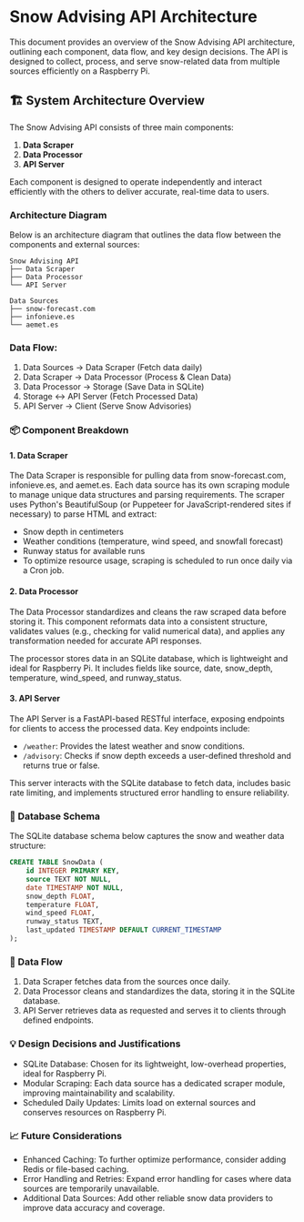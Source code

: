 # Snow Advising API Architecture

This document provides an overview of the Snow Advising API architecture, outlining each component, data flow, and key design decisions. The API is designed to collect, process, and serve snow-related data from multiple sources efficiently on a Raspberry Pi.

## 🏗️ System Architecture Overview

The Snow Advising API consists of three main components: 

1. **Data Scraper**
2. **Data Processor**
3. **API Server**

Each component is designed to operate independently and interact efficiently with the others to deliver accurate, real-time data to users.

### Architecture Diagram

Below is an architecture diagram that outlines the data flow between the components and external sources:

```plaintext
Snow Advising API
├── Data Scraper
├── Data Processor
└── API Server

Data Sources
├── snow-forecast.com
├── infonieve.es
└── aemet.es
```

### Data Flow:
1. Data Sources -> Data Scraper (Fetch data daily)
2. Data Scraper -> Data Processor (Process & Clean Data)
3. Data Processor -> Storage (Save Data in SQLite)
4. Storage <-> API Server (Fetch Processed Data)
5. API Server -> Client (Serve Snow Advisories)

### 📦 Component Breakdown
#### 1. Data Scraper
The Data Scraper is responsible for pulling data from snow-forecast.com, infonieve.es, and aemet.es. Each data source has its own scraping module to manage unique data structures and parsing requirements. The scraper uses Python's BeautifulSoup (or Puppeteer for JavaScript-rendered sites if necessary) to parse HTML and extract:
- Snow depth in centimeters
- Weather conditions (temperature, wind speed, and snowfall forecast)
- Runway status for available runs
- To optimize resource usage, scraping is scheduled to run once daily via a Cron job.

#### 2. Data Processor
The Data Processor standardizes and cleans the raw scraped data before storing it. This component reformats data into a consistent structure, validates values (e.g., checking for valid numerical data), and applies any transformation needed for accurate API responses.

The processor stores data in an SQLite database, which is lightweight and ideal for Raspberry Pi. It includes fields like source, date, snow_depth, temperature, wind_speed, and runway_status.

#### 3. API Server
The API Server is a FastAPI-based RESTful interface, exposing endpoints for clients to access the processed data. Key endpoints include:

- `/weather`: Provides the latest weather and snow conditions.
- `/advisory`: Checks if snow depth exceeds a user-defined threshold and returns true or false.

This server interacts with the SQLite database to fetch data, includes basic rate limiting, and implements structured error handling to ensure reliability.

### 📄 Database Schema
The SQLite database schema below captures the snow and weather data structure:

```sql
CREATE TABLE SnowData (
    id INTEGER PRIMARY KEY,
    source TEXT NOT NULL,
    date TIMESTAMP NOT NULL,
    snow_depth FLOAT,
    temperature FLOAT,
    wind_speed FLOAT,
    runway_status TEXT,
    last_updated TIMESTAMP DEFAULT CURRENT_TIMESTAMP
);
```


### 🔄 Data Flow
1. Data Scraper fetches data from the sources once daily. 
2. Data Processor cleans and standardizes the data, storing it in the SQLite database.
3. API Server retrieves data as requested and serves it to clients through defined endpoints.

### 💡 Design Decisions and Justifications
- SQLite Database: Chosen for its lightweight, low-overhead properties, ideal for Raspberry Pi.
- Modular Scraping: Each data source has a dedicated scraper module, improving maintainability and scalability.
- Scheduled Daily Updates: Limits load on external sources and conserves resources on Raspberry Pi.

### 📈 Future Considerations
- Enhanced Caching: To further optimize performance, consider adding Redis or file-based caching.
- Error Handling and Retries: Expand error handling for cases where data sources are temporarily unavailable.
- Additional Data Sources: Add other reliable snow data providers to improve data accuracy and coverage.

